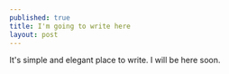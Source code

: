 ```yaml
---
published: true
title: I'm going to write here
layout: post
---
```

It's simple and elegant place to write. I will be here soon.